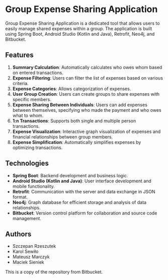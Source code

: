 # Group Expense Sharing Application

Group Expense Sharing Application is a dedicated tool that allows users to easily manage shared expenses within a group. The application is built using Spring Boot, Android Studio (Kotlin and Java), Retrofit, Neo4j, and Bitbucket.

## Features

1. **Summary Calculation**: Automatically calculates who owes whom based on entered transactions.
2. **Expense Filtering**: Users can filter the list of expenses based on various criteria.
3. **Expense Categories**: Allows categorization of expenses.
4. **User Group Creation**: Users can create groups to share expenses with specific members.
5. **Expense Sharing Between Individuals**: Users can add expenses between themselves, specifying who made the payment and who owes what to whom.
6. **1:n Transactions**: Supports both single and multiple person transactions.
7. **Expense Visualization**: Interactive graph visualization of expenses and financial relationships between group members.
8. **Expense Simplification**: Automatically simplifies expenses by optimizing transactions.

## Technologies

- **Spring Boot**: Backend development and business logic.
- **Android Studio (Kotlin and Java)**: User interface development and mobile functionality.
- **Retrofit**: Communication with the server and data exchange in JSON format.
- **Neo4j**: Graph database for efficient storage and analysis of data relationships.
- **Bitbucket**: Version control platform for collaboration and source code management.


## Authors

- Szczepan Rzeszutek
- Karol Sewiło
- Mateusz Marczyk
- Maciek Sieniek


This is a copy of the repository from Bitbucket.
